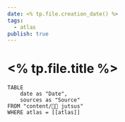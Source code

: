 ```yaml
---
date: <% tp.file.creation_date() %>
tags:
  - atlas
publish: true
---
```

# <% tp.file.title %>

```dataview
TABLE
	date as "Date",
	sources as "Source"
FROM "content/🥷🏽 jutsus"
WHERE atlas = [[atlas]]
```